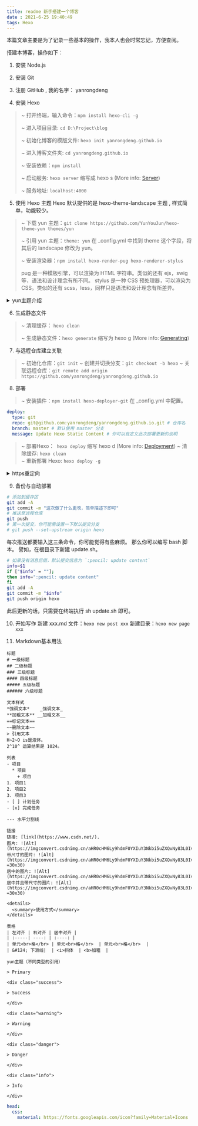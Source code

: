 ```yaml
---
title: readme 新手搭建一个博客
date : 2021-6-25 19:40:49
tags: Hexo
---
```


本篇文章主要是为了记录一些基本的操作，我本人也会时常忘记，方便查阅。

搭建本博客，操作如下：

1. 安装 Node.js

2. 安装 Git 

3. 注册 GitHub ,  我的名字： yanrongdeng

4. 安装 Hexo
>
> ~ 打开终端，输入命令：`npm install hexo-cli -g`
>
> ~ 进入项目目录: `cd D:\Project\blog`
>
> ~ 初始化博客的模版文件: `hexo init yanrongdeng.github.io`
>
> ~ 进入博客文件夹: `cd yanrongdeng.github.io`
>
> ~ 安装依赖：`npm install`
>
> ~ 启动服务: `hexo server`
>  缩写成 hexo s (More info: [Server](https://hexo.io/docs/server.html))
>
> ~ 服务地址: `localhost:4000`
>

5. 使用 Hexo 主题
Hexo 默认提供的是 hexo-theme-landscape 主题 , 样式简单，功能较少。
> ~ 下载 yun 主题：`git clone https://github.com/YunYouJun/hexo-theme-yun themes/yun`
>
> ~ 引用 yun 主题：`theme: yun`
> 在 _config.yml 中找到 theme 这个字段，将其后的 landscape 修改为 yun。
> 
>~ 安装渲染器：`npm install hexo-render-pug hexo-renderer-stylus`
>
> pug 是一种模板引擎，可以渲染为 HTML 字符串。类似的还有 ejs，swig 等，语法和设计理念有所不同。
> stylus 是一种 CSS 预处理器，可以渲染为 CSS。类似的还有 scss，less，同样只是语法和设计理念有所差异。
<details>
  <summary>yun主题介绍</summary>
<p>最好的解决方案就是在博客根目录下（不是主题目录）新建 source/_data/yun.yml。（若 source/_data 目录不存在，请新建）</p>
<p>本主题将自定义配置与默认配置进行合并，因此你只需要在 yun.yml 文件中自定义你需要的配置即可，其余仍将自动采用默认配置。</p>
<p>譬如我们需要更换头像。在 yun.yml 中填写。</p>
<p>你可以在 source 文件夹下新建 images 文件夹，用来存储你的图片。</p>
<p>也可以使用 SM.MS 等图床工具配合 PicGo 上传你的图片文件，获取在线链接。</p>
  ``` yml
  avatar:
    url: /images/avatar.jpg # 你的头像图片地址
    rounded: true
    opacity: 1
  ```
  <p>更换主题色彩，比如换成黑色，黑色的十六进制颜色代码是 #000000。</p>
  ```yml
  colors:
    primary: "#000000"
  ```
  <p>这时你的主题色调就会变为黑色。</p>
  <p>这只是一个配置项的简单示例，更多配置你可以参考 Yun 主题文档 或直接在 theme/yun/_config.yml 中查看，并根据自己的需要进行配置。</p>
</details>

6. 生成静态文件
> ~ 清理缓存： ` hexo clean `
>
> ~ 生成静态文件：`hexo generate`
缩写为 hexo g (More info: [Generating](https://hexo.io/docs/generating.html))    

7. 与远程仓库建立关联
> ~ 初始化仓库：`git init`
> ~ 创建并切换分支：`git checkout -b hexo`
> ~ 关联远程仓库：`git remote add origin https://github.com/yanrongdeng/yanrongdeng.github.io`

8. 部署
> ~ 安装插件：`npm install hexo-deployer-git`
在 _config.yml 中配置。
```yml
deploy:
  type: git
  repo: git@github.com:yanrongdeng/yanrongdeng.github.io.git # 仓库名
  branch: master # 默认使用 master 分支
  message: Update Hexo Static Content # 你可以自定义此次部署更新的说明
```
> ~ 部署Hexo：` hexo deploy`
缩写 hexo d (More info: [Deployment](https://hexo.io/docs/one-command-deployment.html))
> ~ 清除缓存:  `hexo clean`  
> ~ 重新部署 Hexo: `hexo deploy -g`
<details>
<summary>https重定向</summary>
hexo deploy 
<p>等待完成后，打开网址 https://你的名字.github.io 就能看到你的线上网站了。</p>
<p>使用 https，http 可能无法正常打开。HTTPS 是多了安全加密的 HTTP，Chrome 浏览器已经默认会显示 http 链接为不安全。</p>
<p>为了安全，建议开启强制 https 跳转。项目地址页面 -> Settings -> Options -> GitHub Pages -> Enforce HTTPS。（翻到下面）</p>
<p>此时，http 网址会自动重定向到 https</p>
</details>

9. 备份与自动部署
```bash
# 添加到缓存区
git add -A
git commit -m "这次做了什么更改，简单描述下即可"
# 推送至远程仓库
git push
# 第一次提交，你可能需设置一下默认提交分支
# git push --set-upstream origin hexo
```
每次推送都要输入这三条命令，你可能觉得有些麻烦。
那么你可以编写 bash 脚本。
譬如，在根目录下新建 update.sh。
```bash
# 如果没有消息后缀，默认提交信息为 `:pencil: update content`
info=$1
if ["$info" = ""];
then info=":pencil: update content"
fi
git add -A
git commit -m "$info"
git push origin hexo
```
此后更新的话，只需要在终端执行 sh update.sh 即可。

10. 开始写作
新建 xxx.md 文件：`hexo new post xxx`
新建目录：`hexo new page xxx`

11. Markdown基本用法
```
标题
# 一级标题
## 二级标题
### 三级标题
#### 四级标题
##### 五级标题
###### 六级标题

文本样式
*强调文本*    _强调文本_
**加粗文本** __加粗文本__
==标记文本==
~~删除文本~~
> 引用文本
H~2~O is是液体。
2^10^ 运算结果是 1024。

列表
- 项目
  * 项目
    + 项目
1. 项目1
2. 项目2
3. 项目3
- [ ] 计划任务
- [x] 完成任务

--- 水平分割线

链接
链接: [link](https://www.csdn.net/).
图片: ![Alt](https://imgconvert.csdnimg.cn/aHR0cHM6Ly9hdmF0YXIuY3Nkbi5uZXQvNy83L0IvMV9yYWxmX2h4MTYzY29tLmpwZw)
带尺寸的图片: ![Alt](https://imgconvert.csdnimg.cn/aHR0cHM6Ly9hdmF0YXIuY3Nkbi5uZXQvNy83L0IvMV9yYWxmX2h4MTYzY29tLmpwZw =30x30)
居中的图片: ![Alt](https://imgconvert.csdnimg.cn/aHR0cHM6Ly9hdmF0YXIuY3Nkbi5uZXQvNy83L0IvMV9yYWxmX2h4MTYzY29tLmpwZw#pic_center)
居中并且带尺寸的图片: ![Alt](https://imgconvert.csdnimg.cn/aHR0cHM6Ly9hdmF0YXIuY3Nkbi5uZXQvNy83L0IvMV9yYWxmX2h4MTYzY29tLmpwZw#pic_center =30x30)

<details>
  <summary>使用方式</summary>
</details>  

表格
| 左对齐 | 右对齐 | 居中对齐 |
| :-----| ----: | :----: |
| 单元<br>格</br> | 单元<br>格</br>  | 单元<br>格</br>  |
| &#124; 下滑线|  | <i>斜体  | <b>加粗  |

yun主题（不同类型的引用） 

> Primary

<div class="success">

> Success

</div>

<div class="warning">

> Warning

</div>

<div class="danger">

> Danger

</div>

<div class="info">

> Info

</div>

```
``` yaml
head:
  css:
    material: https://fonts.googleapis.com/icon?family=Material+Icons
```